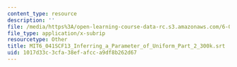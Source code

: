 ```yaml
---
content_type: resource
description: ''
file: /media/https%3A/open-learning-course-data-rc.s3.amazonaws.com/6-041sc-probabilistic-systems-analysis-and-applied-probability-fall-2013/1017d33c3cfa38efafcca9df8b262d67_MIT6_041SCF13_Inferring_a_Parameter_of_Uniform_Part_2_300k.srt
file_type: application/x-subrip
resourcetype: Other
title: MIT6_041SCF13_Inferring_a_Parameter_of_Uniform_Part_2_300k.srt
uid: 1017d33c-3cfa-38ef-afcc-a9df8b262d67
---
```

